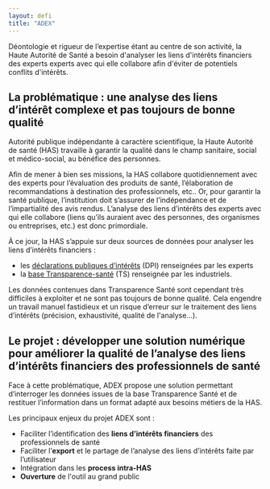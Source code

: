 ```yaml
---
layout: defi
title: "ADEX"
---
```


Déontologie et rigueur de l’expertise étant au centre de son activité, la Haute Autorité de Santé a besoin d'analyser les liens d'intérêts financiers des experts experts avec qui elle collabore afin d'éviter de potentiels conflits d'intérêts.

## La problématique : une analyse des liens d’intérêt complexe et pas toujours de bonne qualité

Autorité publique indépendante à caractère scientifique, la Haute Autorité de santé (HAS) travaille à garantir la qualité dans le champ sanitaire, social et médico-social, au bénéfice des personnes.

Afin de mener à bien ses missions, la HAS collabore quotidiennement avec des experts pour l’évaluation des produits de santé, l’élaboration de recommandations à destination des professionnels, etc.. Or, pour garantir la santé publique, l’institution doit s’assurer de l’indépendance et de l’impartialité des avis rendus. L’analyse des liens d’intérêts des experts avec qui elle collabore (liens qu’ils auraient avec des personnes, des organismes ou entreprises, etc.) est donc primordiale.

À ce jour, la HAS s’appuie sur deux sources de données pour analyser les liens d’intérêts financiers :

- les [déclarations publiques d’intérêts](https://dpi.sante.gouv.fr/dpi-public-webapp/app/consultation/accueil) (DPI) renseignées par les experts
- la [base Transparence-santé](https://www.transparence.sante.gouv.fr/flow/main?execution=e2s1) (TS) renseignée par les industriels.

Les données contenues dans Transparence Santé sont cependant très difficiles à exploiter et ne sont pas toujours de bonne qualité. Cela engendre un travail manuel fastidieux et un risque d’erreur sur le traitement des liens d’intérêts (précision, exhaustivité, qualité de l'analyse...).

## Le projet : développer une solution numérique pour améliorer la qualité de l’analyse des liens d’intérêts financiers des professionnels de santé

Face à cette problématique, ADEX propose une solution permettant d’interroger les données issues de la base Transparence Santé et de restituer l’information dans un format adapté aux besoins métiers de la HAS.

Les principaux enjeux du projet ADEX sont :

- Faciliter l’identification des **liens d’intérêts financiers** des professionnels de santé
- Faciliter l’**export** et le partage de l’analyse des liens d’intérêts faite par l’utilisateur
- Intégration dans les **process intra-HAS**
- **Ouverture** de l'outil au grand public